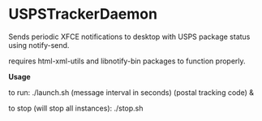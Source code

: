 # USPSTrackerDaemon

Sends periodic XFCE notifications to desktop with USPS package status using notify-send.

requires html-xml-utils and libnotify-bin packages to function properly.

**Usage**

to run:
./launch.sh (message interval in seconds) (postal tracking code) &

to stop (will stop all instances):
./stop.sh

